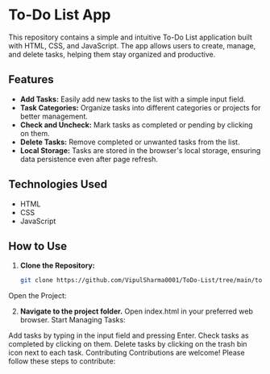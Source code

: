 # To-Do List App

This repository contains a simple and intuitive To-Do List application built with HTML, CSS, and JavaScript. The app allows users to create, manage, and delete tasks, helping them stay organized and productive.

## Features

- **Add Tasks:** Easily add new tasks to the list with a simple input field.
- **Task Categories:** Organize tasks into different categories or projects for better management.
- **Check and Uncheck:** Mark tasks as completed or pending by clicking on them.
- **Delete Tasks:** Remove completed or unwanted tasks from the list.
- **Local Storage:** Tasks are stored in the browser's local storage, ensuring data persistence even after page refresh.

## Technologies Used

- HTML
- CSS
- JavaScript

## How to Use

1. **Clone the Repository:**

   ```bash
   git clone https://github.com/VipulSharma0001/ToDo-List/tree/main/to-do-list
Open the Project:

 2. **Navigate to the project folder.**
Open index.html in your preferred web browser.
Start Managing Tasks:

Add tasks by typing in the input field and pressing Enter.
Check tasks as completed by clicking on them.
Delete tasks by clicking on the trash bin icon next to each task.
Contributing
Contributions are welcome! Please follow these steps to contribute:
